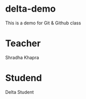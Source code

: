 # delta-demo
This is a demo for Git &amp; Github class

# Teacher
Shradha Khapra

# Studend
Delta Student